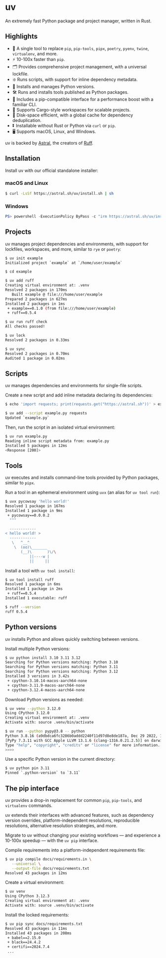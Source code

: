 # uv

An extremely fast Python package and project manager, written in Rust.

## Highlights

- 🚀 A single tool to replace `pip`, `pip-tools`, `pipx`, `poetry`, `pyenv`, `twine`, `virtualenv`, and more.
- ⚡️ 10-100x faster than `pip`.
- 🗂️ Provides comprehensive project management, with a universal lockfile.
- ❇️ Runs scripts, with support for inline dependency metadata.
- 🐍 Installs and manages Python versions.
- 🛠️ Runs and installs tools published as Python packages.
- 🔩 Includes a pip-compatible interface for a performance boost with a familiar CLI.
- 🏢 Supports Cargo-style workspaces for scalable projects.
- 💾 Disk-space efficient, with a global cache for dependency deduplication.
- ⏬ Installable without Rust or Python via `curl` or `pip`.
- 🖥️ Supports macOS, Linux, and Windows.

uv is backed by [Astral](https://astral.sh/), the creators of [Ruff](https://github.com/astral-sh/ruff).

## Installation

Install uv with our official standalone installer:

### macOS and Linux
```bash
$ curl -LsSf https://astral.sh/uv/install.sh | sh
```

### Windows
```powershell
PS> powershell -ExecutionPolicy ByPass -c "irm https://astral.sh/uv/install.ps1 | iex"
```

## Projects

uv manages project dependencies and environments, with support for lockfiles, workspaces, and more, similar to `rye` or `poetry`:

```bash
$ uv init example
Initialized project `example` at `/home/user/example`

$ cd example

$ uv add ruff
Creating virtual environment at: .venv
Resolved 2 packages in 170ms
   Built example @ file:///home/user/example
Prepared 2 packages in 627ms
Installed 2 packages in 1ms
 + example==0.1.0 (from file:///home/user/example)
 + ruff==0.5.4

$ uv run ruff check
All checks passed!

$ uv lock
Resolved 2 packages in 0.33ms

$ uv sync
Resolved 2 packages in 0.70ms
Audited 1 package in 0.02ms
```

## Scripts

uv manages dependencies and environments for single-file scripts.

Create a new script and add inline metadata declaring its dependencies:

```bash
$ echo 'import requests; print(requests.get("https://astral.sh"))' > example.py

$ uv add --script example.py requests
Updated `example.py`
```

Then, run the script in an isolated virtual environment:

```bash
$ uv run example.py
Reading inline script metadata from: example.py
Installed 5 packages in 12ms
<Response [200]>
```

## Tools

uv executes and installs command-line tools provided by Python packages, similar to `pipx`.

Run a tool in an ephemeral environment using `uvx` (an alias for `uv tool run`):

```bash
$ uvx pycowsay 'hello world!'
Resolved 1 package in 167ms
Installed 1 package in 9ms
 + pycowsay==0.0.0.2
  """

  ------------
< hello world! >
  ------------
   \   ^__^
    \  (oo)\_______
       (__)\       )\/\
           ||----w |
           ||     ||
```

Install a tool with `uv tool install`:

```bash
$ uv tool install ruff
Resolved 1 package in 6ms
Installed 1 package in 2ms
 + ruff==0.5.4
Installed 1 executable: ruff

$ ruff --version
ruff 0.5.4
```

## Python versions

uv installs Python and allows quickly switching between versions.

Install multiple Python versions:

```bash
$ uv python install 3.10 3.11 3.12
Searching for Python versions matching: Python 3.10
Searching for Python versions matching: Python 3.11
Searching for Python versions matching: Python 3.12
Installed 3 versions in 3.42s
 + cpython-3.10.14-macos-aarch64-none
 + cpython-3.11.9-macos-aarch64-none
 + cpython-3.12.4-macos-aarch64-none
```

Download Python versions as needed:

```bash
$ uv venv --python 3.12.0
Using CPython 3.12.0
Creating virtual environment at: .venv
Activate with: source .venv/bin/activate

$ uv run --python pypy@3.8 -- python
Python 3.8.16 (a9dbdca6fc3286b0addd2240f11d97d8e8de187a, Dec 29 2022, 11:45:30)
[PyPy 7.3.11 with GCC Apple LLVM 13.1.6 (clang-1316.0.21.2.5)] on darwin
Type "help", "copyright", "credits" or "license" for more information.
>>>>
```

Use a specific Python version in the current directory:

```bash
$ uv python pin 3.11
Pinned `.python-version` to `3.11`
```

## The pip interface

uv provides a drop-in replacement for common `pip`, `pip-tools`, and `virtualenv` commands.

uv extends their interfaces with advanced features, such as dependency version overrides, platform-independent resolutions, reproducible resolutions, alternative resolution strategies, and more.

Migrate to uv without changing your existing workflows — and experience a 10-100x speedup — with the `uv pip` interface.

Compile requirements into a platform-independent requirements file:

```bash
$ uv pip compile docs/requirements.in \
   --universal \
   --output-file docs/requirements.txt
Resolved 43 packages in 12ms
```

Create a virtual environment:

```bash
$ uv venv
Using CPython 3.12.3
Creating virtual environment at: .venv
Activate with: source .venv/bin/activate
```

Install the locked requirements:

```bash
$ uv pip sync docs/requirements.txt
Resolved 43 packages in 11ms
Installed 43 packages in 208ms
 + babel==2.15.0
 + black==24.4.2
 + certifi==2024.7.4
 ...
```